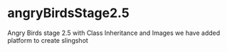 # angryBirdsStage2.5
Angry Birds stage 2.5 with Class Inheritance and Images
we have added platform to create slingshot


